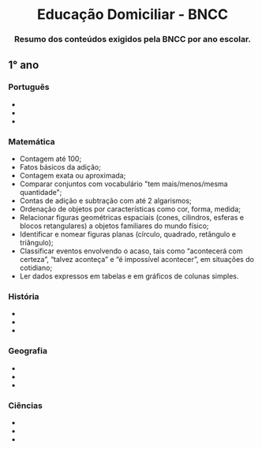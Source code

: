 <h1 align="center">Educação Domiciliar - BNCC</h1>
<h3 align="center">Resumo dos conteúdos exigidos pela BNCC por ano escolar.</h3>

## 1° ano

### Português
-
-
-

### Matemática
- Contagem até 100;
- Fatos básicos da adição;
- Contagem exata ou aproximada;
- Comparar conjuntos com vocabulário "tem mais/menos/mesma quantidade";
- Contas de adição e subtração com até 2 algarismos;
- Ordenação de objetos por características como cor, forma, medida;
- Relacionar figuras geométricas espaciais (cones, cilindros, esferas e blocos retangulares) a objetos familiares do mundo físico;
- Identificar e nomear figuras planas (círculo, quadrado, retângulo e triângulo);
- Classificar eventos envolvendo o acaso, tais como “acontecerá com certeza”, “talvez aconteça” e “é impossível acontecer”, em situações do cotidiano;
- Ler dados expressos em tabelas e em gráficos de colunas simples. 

### História
-
-
-

### Geografia
-
-
-

### Ciências
-
-
-